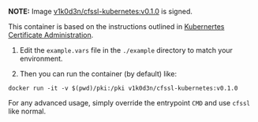 **NOTE:** Image [v1k0d3n/cfssl-kubernetes:v0.1.0](https://hub.docker.com/r/v1k0d3n/cfssl-kubernetes/tags/) is signed.

This container is based on the instructions outlined in [Kubernertes Certificate Administration](https://kubernetes.io/docs/concepts/cluster-administration/certificates/).

1. Edit the `example.vars` file in the `./example` directory to match your environment.

2. Then you can run the container (by default) like:
```
docker run -it -v $(pwd)/pki:/pki v1k0d3n/cfssl-kubernetes:v0.1.0
```

For any advanced usage, simply override the entrypoint `CMD` and use `cfssl` like normal.
